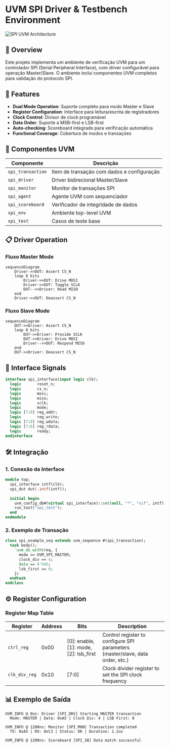 # UVM SPI Driver & Testbench Environment

![SPI UVM Architecture](https://github.com/user-attachments/assets/2b991541-950d-4af5-81df-ce0b17d32cd7)


## 📌 Overview
Este projeto implementa um ambiente de verificação UVM para um controlador SPI (Serial Peripheral Interface), com driver configurável para operação Master/Slave. O ambiente inclui componentes UVM completos para validação do protocolo SPI.

## 🚀 Features
- **Dual Mode Operation**: Suporte completo para modo Master e Slave
- **Register Configuration**: Interface para leitura/escrita de registradores
- **Clock Control**: Divisor de clock programável
- **Data Order**: Suporte a MSB-first e LSB-first
- **Auto-checking**: Scoreboard integrado para verificação automática
- **Functional Coverage**: Cobertura de modos e transações

## 🧩 Componentes UVM
| Componente          | Descrição                                  |
|---------------------|--------------------------------------------|
| `spi_transaction`   | Item de transação com dados e configuração |
| `spi_driver`        | Driver bidirecional Master/Slave          |
| `spi_monitor`       | Monitor de transações SPI                 |
| `spi_agent`         | Agente UVM com sequenciador               |
| `spi_scoreboard`    | Verificador de integridade de dados       |
| `spi_env`           | Ambiente top-level UVM                   |
| `spi_test`          | Casos de teste base                      |

## 📋 Driver Operation
### Fluxo Master Mode
```mermaid
sequenceDiagram
    Driver->>DUT: Assert CS_N
    loop 8 bits
        Driver->>DUT: Drive MOSI
        Driver->>DUT: Toggle SCLK
        DUT-->>Driver: Read MISO
    end
    Driver->>DUT: Deassert CS_N
```
### Fluxo Slave Mode
```mermaid
sequenceDiagram
    DUT->>Driver: Assert CS_N
    loop 8 bits
        DUT->>Driver: Provide SCLK
        DUT->>Driver: Drive MOSI
        Driver-->>DUT: Respond MISO
    end
    DUT->>Driver: Deassert CS_N
```
## 🔧 Interface Signals
```systemverilog
interface spi_interface(input logic clk);
  logic       reset_n;
  logic       cs_n;
  logic       mosi;
  logic       miso;
  logic       sclk;
  logic       mode;
  logic [7:0] reg_addr;
  logic       reg_write;
  logic [7:0] reg_wdata;
  logic [7:0] reg_rdata;
  logic       ready;
endinterface
```
## 🛠 Integração
### 1. Conexão da Interface
```systemverilog
module top;
  spi_interface intf(clk);
  spi_dut dut(.intf(intf));
  
  initial begin
    uvm_config_db#(virtual spi_interface)::set(null, "*", "vif", intf);
    run_test("spi_test");
  end
endmodule
```
### 2. Exemplo de Transação
```systemverilog
class spi_example_seq extends uvm_sequence #(spi_transaction);
  task body();
    `uvm_do_with(req, {
      mode == UVM_SPI_MASTER;
      clock_div == 4;
      data == 8'hA5;
      lsb_first == 0;
    })
  endtask
endclass
```
## ⚙️ Register Configuration
### Register Map Table

| Register      | Address | Bits | Description                                     |
|---------------|---------|------|-------------------------------------------------|
| `ctrl_reg`    | 0x00    | [0]: enable, [1]: mode, [2]: lsb_first	| Control register to configure SPI parameters (master/slave, data order, etc.) |
| `clk_div_reg` | 0x10    | [7:0] | Clock divider register to set the SPI clock frequency |
## 📊 Exemplo de Saída
```log
UVM_INFO @ 0ns: Driver [SPI_DRV] Starting MASTER transaction
  Mode: MASTER | Data: 0xA5 | Clock Div: 4 | LSB First: 0

UVM_INFO @ 1200ns: Monitor [SPI_MON] Transaction completed
  TX: 0xA5 | RX: 0xC3 | Status: OK | Duration: 1.2us

UVM_INFO @ 1200ns: Scoreboard [SPI_SB] Data match successful
```
